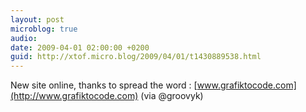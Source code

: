 ```yaml
---
layout: post
microblog: true
audio: 
date: 2009-04-01 02:00:00 +0200
guid: http://xtof.micro.blog/2009/04/01/t1430889538.html
---
```

New site online, thanks to spread the word :
[www.grafiktocode.com](http://www.grafiktocode.com) (via @groovyk)
